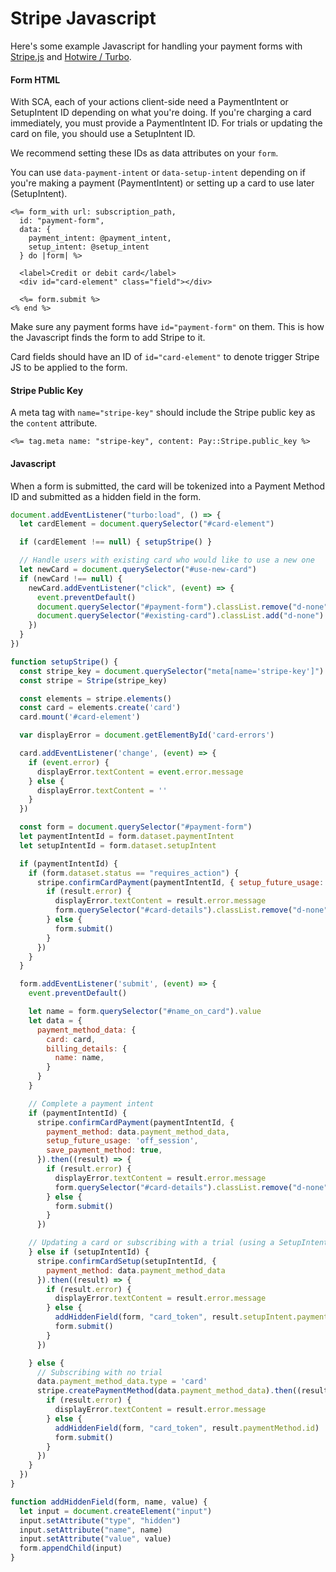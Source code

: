 # Stripe Javascript

Here's some example Javascript for handling your payment forms with [Stripe.js](https://stripe.com/docs/stripe-js) and [Hotwire / Turbo](https://hotwired.dev).

#### Form HTML

With SCA, each of your actions client-side need a PaymentIntent or SetupIntent ID depending on what you're doing. If you're charging a card immediately, you must provide a PaymentIntent ID. For trials or updating the card on file, you should use a SetupIntent ID.

We recommend setting these IDs as data attributes on your `form`.

You can use  `data-payment-intent` or `data-setup-intent` depending on if you're making a payment (PaymentIntent) or setting up a card to use later (SetupIntent).

```erb
<%= form_with url: subscription_path, 
  id: "payment-form", 
  data: { 
    payment_intent: @payment_intent, 
    setup_intent: @setup_intent
  } do |form| %>

  <label>Credit or debit card</label>
  <div id="card-element" class="field"></div>

  <%= form.submit %>
<% end %>
```

Make sure any payment forms have `id="payment-form"` on them. This is how the Javascript finds the form to add Stripe to it.

Card fields should have an ID of `id="card-element"` to denote trigger Stripe JS to be applied to the form.

#### Stripe Public Key

A meta tag with `name="stripe-key"` should include the Stripe public key as the `content` attribute.

```erb
<%= tag.meta name: "stripe-key", content: Pay::Stripe.public_key %>
```

#### Javascript

When a form is submitted, the card will be tokenized into a Payment Method ID and submitted as a hidden field in the form.

```javascript
document.addEventListener("turbo:load", () => {
  let cardElement = document.querySelector("#card-element")

  if (cardElement !== null) { setupStripe() }

  // Handle users with existing card who would like to use a new one
  let newCard = document.querySelector("#use-new-card")
  if (newCard !== null) {
    newCard.addEventListener("click", (event) => {
      event.preventDefault()
      document.querySelector("#payment-form").classList.remove("d-none")
      document.querySelector("#existing-card").classList.add("d-none")
    })
  }
})

function setupStripe() {
  const stripe_key = document.querySelector("meta[name='stripe-key']").getAttribute("content")
  const stripe = Stripe(stripe_key)

  const elements = stripe.elements()
  const card = elements.create('card')
  card.mount('#card-element')

  var displayError = document.getElementById('card-errors')

  card.addEventListener('change', (event) => {
    if (event.error) {
      displayError.textContent = event.error.message
    } else {
      displayError.textContent = ''
    }
  })

  const form = document.querySelector("#payment-form")
  let paymentIntentId = form.dataset.paymentIntent
  let setupIntentId = form.dataset.setupIntent

  if (paymentIntentId) {
    if (form.dataset.status == "requires_action") {
      stripe.confirmCardPayment(paymentIntentId, { setup_future_usage: 'off_session' }).then((result) => {
        if (result.error) {
          displayError.textContent = result.error.message
          form.querySelector("#card-details").classList.remove("d-none")
        } else {
          form.submit()
        }
      })
    }
  }

  form.addEventListener('submit', (event) => {
    event.preventDefault()

    let name = form.querySelector("#name_on_card").value
    let data = {
      payment_method_data: {
        card: card,
        billing_details: {
          name: name,
        }
      }
    }

    // Complete a payment intent
    if (paymentIntentId) {
      stripe.confirmCardPayment(paymentIntentId, {
        payment_method: data.payment_method_data,
        setup_future_usage: 'off_session',
        save_payment_method: true,
      }).then((result) => {
        if (result.error) {
          displayError.textContent = result.error.message
          form.querySelector("#card-details").classList.remove("d-none")
        } else {
          form.submit()
        }
      })

    // Updating a card or subscribing with a trial (using a SetupIntent)
    } else if (setupIntentId) {
      stripe.confirmCardSetup(setupIntentId, {
        payment_method: data.payment_method_data
      }).then((result) => {
        if (result.error) {
          displayError.textContent = result.error.message
        } else {
          addHiddenField(form, "card_token", result.setupIntent.payment_method)
          form.submit()
        }
      })

    } else {
      // Subscribing with no trial
      data.payment_method_data.type = 'card'
      stripe.createPaymentMethod(data.payment_method_data).then((result) => {
        if (result.error) {
          displayError.textContent = result.error.message
        } else {
          addHiddenField(form, "card_token", result.paymentMethod.id)
          form.submit()
        }
      })
    }
  })
}

function addHiddenField(form, name, value) {
  let input = document.createElement("input")
  input.setAttribute("type", "hidden")
  input.setAttribute("name", name)
  input.setAttribute("value", value)
  form.appendChild(input)
}
```